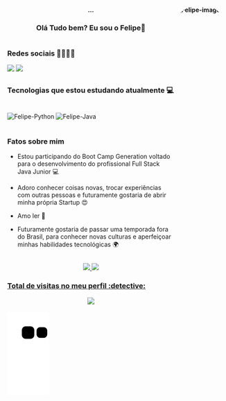 <h4 align="center">
    <img align="right" alt="Felipe-imagem" height="800" style="border-radius:50px;" src=https://i.pinimg.com/originals/89/74/34/897434458648858b690f487c3149ef6a.gif
<hr>
 
  ...
<h3 align="center">Olá Tudo bem? Eu sou o Felipe</i></a>🐺</h3>

 </div>

  #
<div> 
   
  
  <h3>Redes sociais 👨‍👩‍👧‍👦</h3>
<div> 
    <a href = "felipecaluxx@gmail.com"><img src="https://img.shields.io/badge/-Gmail-%23333?style=for-the-badge&logo=gmail&logoColor=white" target="_blank"></a>
  <a href="https://www.linkedin.com/in/lipe-santos/" target="_blank"><img src="https://img.shields.io/badge/-LinkedIn-%230077B5?style=for-the-badge&logo=linkedin&logoColor=white" target="_blank"></a> 
  </div>

   
  ##
 
<div> 


<h3>Tecnologias que estou estudando atualmente 💻</h3>

  </div>
<div style="display: inline_block"><br>
  <img align="center" alt="Felipe-Python" height="70" width="80" src="https://cdn.jsdelivr.net/gh/devicons/devicon/icons/python/python-original-wordmark.svg" />
  <img align="center" alt="Felipe-Java" height="70" width="80" src= "https://cdn.jsdelivr.net/gh/devicons/devicon/icons/java/java-original-wordmark.svg" />
</div>
</div>



  #
<div> 
  <h3>Fatos sobre mim</h3>

- Estou participando do Boot Camp Generation voltado para o desenvolvimento do profissional Full Stack Java Junior 💻
- Adoro conhecer coisas novas, trocar experiências com outras pessoas e futuramente gostaria de abrir minha própria Startup 😍
- Amo ler 📙
- Futuramente gostaria de passar uma temporada fora do Brasil, para conhecer novas culturas e aperfeiçoar minhas habilidades tecnológicas 🌍
  </div>
   
  ##
 
<div> 

<div align="center">
  <a href="https://github.com/FelipeJobs">
  <img height="135em" src="https://github-readme-stats.vercel.app/api?username=FelipeJobs&show_icons=true&theme=merko&include_all_commits=true&count_private=true"/>
  <img height="135em" src="https://github-readme-stats.vercel.app/api/top-langs/?username=FelipeJobs&layout=compact&langs_count=7&theme=merko"/>
  </div>
   <h3>Total de visitas no meu perfil :detective:</h3>
 <p align="center"> 
   <img alingn="center" src="https://profile-counter.glitch.me/FelipeJobs/count.svg" />
 </p>
 
  ![Snake animation](https://github.com/Felipejobs/FelipeJobs/blob/output/github-contribution-grid-snake.svg)
 
</div>
